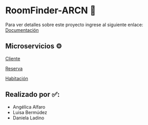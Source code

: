 # RoomFinder-ARCN :hotel:
Para ver detalles sobre este proyecto ingrese al siguiente enlace: [Documentación](https://roomfinder-arcn.github.io/)

## Microservicios :gear: 
[Cliente](https://github.com/RoomFinder-ARCN/Cliente)

[Reserva](https://github.com/RoomFinder-ARCN/Reserva)

[Habitación](https://github.com/RoomFinder-ARCN/Habitacion)

## Realizado por ✅:
- Angélica Alfaro
- Luisa Bermúdez
- Daniela Ladino



